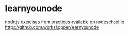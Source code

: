 # learnyounode
node.js exercises from practices available on nodeschool.io
https://github.com/workshopper/learnyounode

